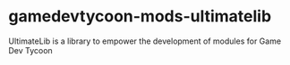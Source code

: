gamedevtycoon-mods-ultimatelib
==============================

UltimateLib is a library to empower the development of modules for Game Dev Tycoon
